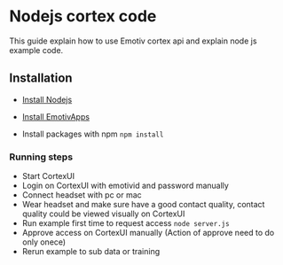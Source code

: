 # Nodejs cortex code 
This guide explain how to use Emotiv cortex api and explain node js example code.

## Installation
* [Install Nodejs](https://nodejs.org/en/)

* [Install EmotivApps](https://emotiv.com)

* Install packages with npm ```npm install```

### Running steps

* Start CortexUI
* Login on CortexUI with emotivid and password manually
* Connect headset with pc or mac
* Wear headset and make sure have a good contact quality, contact quality could be viewed visually on CortexUI
* Run example first time to request access ```node server.js```
* Approve access on CortexUI manually (Action of approve need to do only onece)
* Rerun example to sub data or training